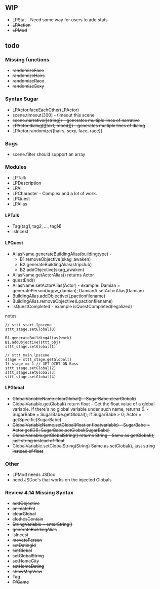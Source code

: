 #
## WIP
* LPStat - Need some way for users to add stats
* ~~LPAction~~
* ~~LPMod~~

## todo
### Missing functions
* ~~randomizeFace~~
* ~~randomizeHairs~~
* ~~randomizeRace~~
* ~~randomizeSexy~~

### Syntax Sugar
* LPActor.faceEachOther(LPActor)
* scene.timeout(300) - timeout this scene
* ~~scene.narrative([string]) - generates multiple lines of narrative~~
* ~~LPActor.dialog([[text, mood]]) - generates multiple lines of dialog~~
* ~~LPActor.randomize({hairs, sexy, face, race})~~

### Bugs
* scene.filter should support an array

### Modules
* LPTalk
* LPDescription
* LPAI
* LPCharacter - Complex and a lot of work.
* LPQuest
* LPAlias

#### LPTalk
* Tag(tag1, tag2, ..., tagN)
* isIncest

#### LPQuest
* AliasName.generateBuildingAlias(buildingtype) - 
  * B1.removeObjective(skag_awaken)
  * B2.generateBuildingAlias(stripclub)
  * B2.addObjective(skag_awaken)
* AliasName.getActorAlias() returns Actor
* questEnd()
* AliasName.setActorAlias(Actor) - example: Damian = generatePerson(bggw_damian); DamianA.setActorAlias(Damian)
* BuildingAlias.addObjective(Lpactionfilename)
* BuildingAlias.removeObjective(Lpactionfilename)
* isQuestCompleted - example isQuestCompleted(legalized)

notes
```text
// sttt_start.lpscene
sttt_stage.setGlobal(0)

B1.generateBuildingAlias(work)
B1.addObjective(sttt_obj)
sttt_stage.setGlobal(1)

// sttt_main.lpscene
stage = sttt_stage.getGlobal()
If stage == 1 // GET DIRT ON Boss
sttt_stage.setGlobal(2)
sttt_stage.setGlobal(3)
sttt_stage.setGlobal(4)

```

#### LPGlobal
* ~~GlobalVariableName.clearGlobal() - SugarBabe.clearGlobal()~~
* ~~GlobalVariable.getGlobal()~~ return float - Get the float value of a global variable. If there's no global variable under such name, returns 0. - SugarBabe = SugarBabe.getGlobal(); If SugarBabe > 0; Actor = getSpecific(SugarBabe)
* ~~GlobalVariableName.setGlobal(float or floatvariable) - SugarBabe = Actor.getID();  SugarBabe.setGlobal(SugarBabe)~~
* ~~GlobalVariable.getGlobalString() returns String - Same as getGlobal(), just string instead of float~~
* ~~GlobalVariable.setGlobalString(String) Same as setGlobal(), just string instead of float~~

### Other
* LPMod needs JSDoc
* need JSDoc's that works on the injected Globals

### Review 4.14 Missing Syntax
* ~~addObjective~~
* ~~animateFnt~~
* ~~clearGlobal~~
* ~~clothesContain~~
* ~~StringVariable = enterString()~~
* ~~generateBuildingAlias~~
* ~~isIncest~~
* ~~movetoPerson~~
* ~~setDatingId~~
* ~~setGlobal~~
* ~~setGlobalString~~
* ~~setHomeCity~~
* ~~setHomeDating~~
* ~~showMapView~~
* ~~Tag~~
* ~~TfGame~~